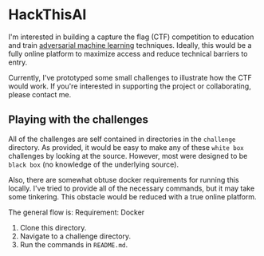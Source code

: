 # HackThisAI

I'm interested in building a capture the flag (CTF) competition to education and train [adversarial machine learning](https://en.wikipedia.org/wiki/Adversarial_machine_learning) techniques. Ideally, this would be a fully online platform to maximize access and reduce technical barriers to entry.  

Currently, I've prototyped some small challenges to illustrate how the CTF would work. If you're interested in supporting the project or collaborating, please contact me.  

## Playing with the challenges

All of the challenges are self contained in directories in the `challenge` directory. As provided, it would be easy to make any of these `white box` challenges by looking at the source. However, most were designed to be `black box` (no knowledge of the underlying source).  

Also, there are somewhat obtuse docker requirements for running this locally. I've tried to provide all of the necessary commands, but it may take some tinkering. This obstacle would be reduced with a true online platform.  

The general flow is:
Requirement: Docker
1. Clone this directory.
2. Navigate to a challenge directory.
3. Run the commands in `README.md`.
